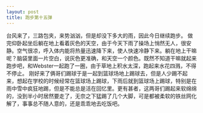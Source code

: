 ```yaml
---
layout: post
title: 跑步第十五弹
---
```

台风来了，三路包夹，来势汹汹，但是却没下多大的雨，因此今日继续跑步。
做完仰卧起坐后躺在地上看着灰色的天空，由于今天下雨了操场上悄然无人，很安静。空气很凉，呼入体内能将热量迅速降下来，使人快速冷静下来。躺在地上干嘛呢？脑袋里面一片空白，说灰色更准确，和天空一个颜色。既然不知道干嘛就起来跑步吧，和Webster一起跑了一圈，由于草地上积水太深，跑起来水花四溅，不得不停止。
刚好来了俩哥们踢球于是一起到篮球场地上踢球去，但是人少踢不起来，想起在学校的时候经常在篮球场上踢球，下雨后就到篮球场上踢球，特别是在雨中雪中疯狂地踢，但是不能总是活在回忆里。更有甚者，这两哥们踢起来软绵绵的，没到半小时居然要走了，无奈之下猛踢了几个大脚，可是都被柔软的铁丝网化解了，事事总不随人意的，还是乖乖地去吃饭吧。